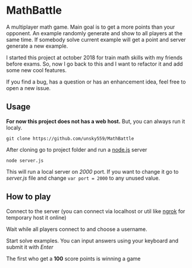 # MathBattle
A multiplayer math game. Main goal is to get a more points than your opponent. An example randomly generate and show to all players at the same time. If somebody solve current example will get a point and server generate a new example. 

I started this project at october 2018 for train math skills with my friends before exams. So, now I go back to this and I want to refactor it and add some new cool features.

If you find a bug, has a question or has an enhancement idea, feel free to open a new issue.

## Usage
**For now this project does not has a web host.** But, you can always run it localy. 

``` 
git clone https://github.com/unsky559/MathBattle
```

After cloning go to project folder and run a [node.js](https://nodejs.org/) server

``` 
node server.js 
```

This will run a local server on *2000* port. If you want to change it go to *server.js* file and change ```var port = 2000``` to any unused value.

## How to play
Connect to the server (you can connect via localhost or util like [ngrok](https://ngrok.com/) for temporary host it online)

Wait while all players connect to and choose a username.

Start solve examples. You can input answers using your keyboard and submit it with *Enter*

The first who get a **100** score points is winning a game


